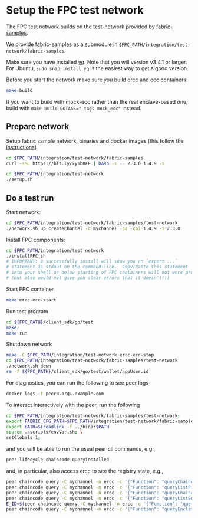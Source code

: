 # Setup the FPC test network

The FPC test network builds on the test-network provided by [fabric-samples](https://github.com/hyperledger/fabric-samples).

We provide fabric-samples as a submodule in `$FPC_PATH/integration/test-network/fabric-samples`.

Make sure you have installed [yq](https://github.com/mikefarah/yq).
Note that you will version v3.4.1 or larger. 
For Ubuntu, `sudo snap install yq` is the easiest way to get a good version.

Before you start the network make sure you build ercc and ecc containers:

```bash
make build
```
If you want to build with mock-ecc rather than the real enclave-based one, build with
`make build GOTAGS="-tags mock_ecc"` instead.

## Prepare network

Setup fabric sample network, binaries and docker images (this follow the [instructions](https://hyperledger-fabric.readthedocs.io/en/latest/install.html)).

```bash
cd $FPC_PATH/integration/test-network/fabric-samples
curl -sSL https://bit.ly/2ysbOFE | bash -s -- 2.3.0 1.4.9 -s
```
 
```bash
cd $FPC_PATH/integration/test-network
./setup.sh
```

## Do a test run
Start network:
```bash
cd $FPC_PATH/integration/test-network/fabric-samples/test-network
./network.sh up createChannel -c mychannel -ca -cai 1.4.9 -i 2.3.0
```

Install FPC components:
```bash
cd $FPC_PATH/integration/test-network
./installFPC.sh
# IMPORTANT: a successfully install will show you an `export ...`
# statement as stdout on the command-line.  Copy/Paste this statement
# into your shell or below starting of FPC containers will not work properly
# (but also would not give you clear errors that it doesn't!!)
```

Start FPC container
```bash
make ercc-ecc-start
```

Run test program
```bash
cd ${FPC_PATH}/client_sdk/go/test
make
make run
```

Shutdown network
```bash
make -C $FPC_PATH/integration/test-network ercc-ecc-stop
cd $FPC_PATH/integration/test-network/fabric-samples/test-network
./network.sh down
rm -f ${FPC_PATH}/client_sdk/go/test/wallet/appUser.id
```

For diagnostics, you can run the following to see peer logs
```bash
docker logs -f peer0.org1.example.com
```

To interact interactively with the peer, run the following
```bash
cd $FPC_PATH/integration/test-network/fabric-samples/test-network;
export FABRIC_CFG_PATH=$FPC_PATH/integration/test-network/fabric-samples/config
export PATH=$(readlink -f ../bin):$PATH
source ./scripts/envVar.sh; \
setGlobals 1;
```
and you will be able to run the usual peer cli commands, e.g.,
```bash
peer lifecycle chaincode queryinstalled
```
and, in particular, also access ercc to see the registry state, e.g.,
```bash
peer chaincode query -C mychannel -n ercc -c '{"Function": "queryChaincodeEndPoints", "Args" : ["echo"]}'
peer chaincode query -C mychannel -n ercc -c '{"Function": "queryListProvisionedEnclaves", "Args" : ["echo"]}'
peer chaincode query -C mychannel -n ercc -c '{"Function": "queryChaincodeEncryptionKey", "Args" : ["echo"]}'
peer chaincode query -C mychannel -n ercc -c '{"Function": "queryListEnclaveCredentials", "Args" : ["echo"]}'
E_ID=$(peer chaincode query -C mychannel -n ercc -c '{"Function": "queryListProvisionedEnclaves", "Args" : ["echo"]}' 2> /dev/null  | jq -r '.[0]')
peer chaincode query -C mychannel -n ercc -c '{"Function": "queryEnclaveCredentials", "Args" : ["echo", "'${E_ID}'"]}'
```
